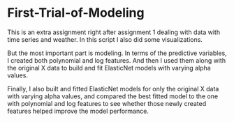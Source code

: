# First-Trial-of-Modeling
This is an extra assignment right after assignment 1 dealing with data with time series and weather. In this script I also did some visualizations.

But the most important part is modeling. In terms of the predictive variables, I created both polynomial and log features. 
And then I used them along with the original X data to build and fit ElasticNet models with varying alpha values. 

Finally, I also built and fitted ElasticNet models for only the original X data with varying alpha values, 
and compared the best fitted model to the one with polynomial and log features to see whether those newly 
created features helped improve the model performance.
